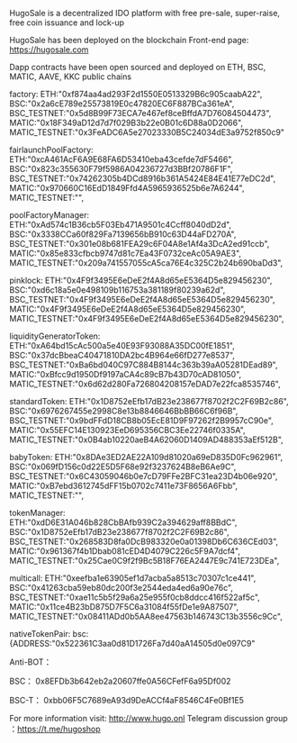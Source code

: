 HugoSale is a decentralized IDO platform with free pre-sale, super-raise, free coin issuance and lock-up

HugoSale has been deployed on the blockchain
Front-end page: https://hugosale.com

Dapp contracts have been open sourced and deployed on ETH, BSC, MATIC, AAVE, KKC public chains

factory:
ETH:"0xf874aa4ad293F2d1550E0513329B6c905caabA22",
BSC:"0x2a6cE789e25573819E0c47820EC6F887BCa361eA",
BSC_TESTNET:"0x5d8B99F73ECA7e467ef8ceBffdA7D76084504473",
MATIC:"0x18F349aD12d7d7f029B3b22e0B01c6D88a0D2066",
MATIC_TESTNET:"0x3FeADC6A5e27023330B5C24034dE3a9752f850c9"


fairlaunchPoolFactory:
ETH:"0xcA461AcF6A9E68FA6D53410eba43cefde7dF5466",
BSC:"0x823c355630F79f5986A04236727d3BBf20786F1F",
BSC_TESTNET:"0x74262305b4DCd8916b361A5424E84E41E77eDC2d",
MATIC:"0x970660C16EdD1849Ffd4A5965936525b6e7A6244",
MATIC_TESTNET:"",


poolFactoryManager:
ETH:"0xAd574c1B36cb5F03Eb471A9501c4Ccff8040dD2d",
BSC:"0x3338CCa60f829Fa7139656bB910c63D44aFD270A",
BSC_TESTNET:"0x301e08b681FEA29c6F04A8e1Af4a3DcA2ed91ccb",
MATIC:"0x85e833cfbcb9747d81c7Ea43F0732ceAc05A9AE3",
MATIC_TESTNET:"0x209a741557055cA5ca76E4c325C2b24b690baDd3",

pinklock:
ETH:"0x4F9f3495E6eDeE2f4A8d65eE5364D5e829456230",
BSC:"0xd6c18a5e0e498109b116753a381189f80239a62d",
BSC_TESTNET:"0x4F9f3495E6eDeE2f4A8d65eE5364D5e829456230",
MATIC:"0x4F9f3495E6eDeE2f4A8d65eE5364D5e829456230",
MATIC_TESTNET:"0x4F9f3495E6eDeE2f4A8d65eE5364D5e829456230",

liquidityGeneratorToken:
ETH:"0xA64bd15cAc500a5e40E93F93088A35DC00fE1851",
BSC:"0x37dcBbeaC40471810DA2bc4B964e66fD277e8537",
BSC_TESTNET:"0xBa6bd040C97C884B8144c363b39aA05281DEad89",
MATIC:"0xBfcc9d1950Df9197aCA4c89cB7b43D70cAD81050",
MATIC_TESTNET:"0x6d62d280Fa726804208157eDAD7e22fca8535746",

standardToken:
ETH:"0x1D8752eEfb17dB23e238677f8702f2C2F69B2c86",
BSC:"0x6976267455e2998C8e13b8846646BbBB66C6f96B",
BSC_TESTNET:"0x9bdFFdD18CB8b05EcE81D9F97262f2B9957cC90e",
MATIC:"0x55EFC14E130923EeD695356CBC3Ee22746f0335A",
MATIC_TESTNET:"0x0B4ab10220aeB4A62060D1409AD488353aEf512B",

babyToken:
ETH:"0x8DAe3ED2AE22A109d81020a69eD835D0Fc962961",
BSC:"0x069fD156c0d22E5D5F68e92f3237624B8eB6Ae9C",
BSC_TESTNET:"0x6C43059046b0e7cD79FFe2BFC31ea23D4b06e920",
MATIC:"0xB7ebd3612745dFF15b0702c7411e73F8656A6Fbb",
MATIC_TESTNET:"",

tokenManager:
ETH:"0xdD6E31A046b828CbBAfb939C2a394629aff8BBdC",
BSC:"0x1D8752eEfb17dB23e238677f8702f2C2F69B2c86",
BSC_TESTNET:"0x268583D8fa0DcB983320e0a01398Db6C636CEd03",
MATIC:"0x961367f4b1Dbab081cED4D4079C226c5F9A7dcf4",
MATIC_TESTNET:"0x25Cae0C9f2f9Bc5B18F76EA2447E9c741E723DEa",

multicall:
ETH:"0xeefba1e63905ef1d7acba5a8513c70307c1ce441",
BSC:"0x41263cba59eb80dc200f3e2544eda4ed6a90e76c",
BSC_TESTNET:"0xae11c5b5f29a6a25e955f0cb8ddcc416f522af5c",
MATIC:"0x11ce4B23bD875D7F5C6a31084f55fDe1e9A87507",
MATIC_TESTNET:"0x08411ADd0b5AA8ee47563b146743C13b3556c9Cc",

nativeTokenPair:
bsc:{ADDRESS:"0x522361C3aa0d81D1726Fa7d40aA14505d0e097C9"

Anti-BOT：

BSC：  0x8EFDb3b642eb2a20607ffe0A56CFefF6a95Df002

BSC-T： 0xbb06F5C7689eA93d9DeACCf4aF8546C4Fe0Bf1E5


For more information visit: http://www.hugo.onl
Telegram discussion group ：https://t.me/hugoshop
